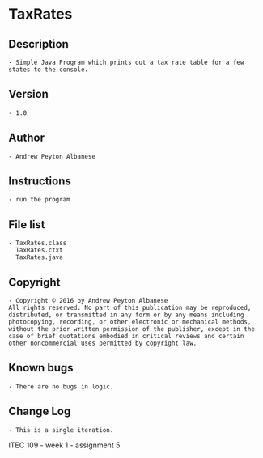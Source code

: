 # TaxRates

## Description 
	- Simple Java Program which prints out a tax rate table for a few states to the console.
## Version 
	- 1.0
## Author 
	- Andrew Peyton Albanese
## Instructions 
	- run the program
## File list 
	- TaxRates.class
	  TaxRates.ctxt
	  TaxRates.java
## Copyright 
	- Copyright © 2016 by Andrew Peyton Albanese
	All rights reserved. No part of this publication may be reproduced, distributed, or transmitted in any form or by any means including photocopying, recording, or other electronic or mechanical methods, without the prior written permission of the publisher, except in the case of brief quotations embodied in critical reviews and certain other noncommercial uses permitted by copyright law.
## Known bugs
	- There are no bugs in logic.
## Change Log 
	- This is a single iteration. 
  
ITEC 109 - week 1 - assignment 5
